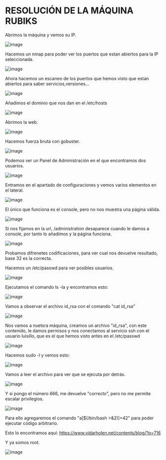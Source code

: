 # RESOLUCIÓN DE LA MÁQUINA RUBIKS

Abrimos la máquina y vemos su IP.

![image](https://github.com/user-attachments/assets/cc8e356f-94e1-4ca6-852d-b18338c486a6)

Hacemos un nmap para poder ver los puertos que estan abiertos para la IP seleccionada.

![image](https://github.com/user-attachments/assets/a15ceefa-29c4-42ae-85b4-38616696c3db)

Ahora hacemos un escaneo de los puertos que hemos visto que estan abiertos para saber servicios,versiones...

![image](https://github.com/user-attachments/assets/af16cee4-8de0-4b88-9656-3316592ee8f0)

Añadimos el dominio que nos dan en el /etc/hosts

![image](https://github.com/user-attachments/assets/e2b33274-511b-4bf2-b87b-833e1c1294dd)

Abrimos la web.

![image](https://github.com/user-attachments/assets/0a6fc5fc-b5f4-4fc1-b90d-a4d2487bc7cd)

Hacemos fuerza bruta con gobuster.

![image](https://github.com/user-attachments/assets/dd010ccc-494f-4ed0-b3c4-7e94b41eca19)

Podemos ver un Panel de Administración en el que encontramos dos usuarios.

![image](https://github.com/user-attachments/assets/7fa5725e-756a-44ab-9a95-dbcb41fee66e)

Entramos en el apartado de configuraciones y vemos varios elementos en el lateral.

![image](https://github.com/user-attachments/assets/7f615def-a4f6-4941-b7be-dcd0e9ae8e7b)

El único que funciona es el console, pero no nos muestra una página válida.

![image](https://github.com/user-attachments/assets/5488bee8-6ee1-4adc-96cc-d174eb0777f3)

Si nos fijamos en la url, /administration desaparece cuando le damos a console, por tanto lo añadimos y la página funciona.

![image](https://github.com/user-attachments/assets/c1bbce2a-b7d3-4343-a5d0-77124dcb8c58)

Probamos difrenetes codificaciones, para ver cual nos devuelve resultado, base 32 es la correcta.

Hacemos un /etc/passwd para ver posibles usuarios.

![image](https://github.com/user-attachments/assets/f6d7bb17-7165-4230-ad5f-bf059fd16474)

Ejecutamos el comando ls -la y encontramos esto: 

![image](https://github.com/user-attachments/assets/ad7a1d1a-23c2-41bb-b9ea-c2ba861d0237)

Vamos a observar el archivo id_rsa con el comando "cat id_rsa"

![image](https://github.com/user-attachments/assets/865f9569-fbc9-4c50-ba15-f20a96e83a16)

Nos vamos a nuetsra máquina, creamos un archivo "id_rsa", con este contenido, le damos permisos y nos conectamos al servicio ssh con el usuario luisillo, que es el que hemos visto antes en el /etc/passwd

![image](https://github.com/user-attachments/assets/ef6baa70-5588-4b94-82a9-06f7198e5f86)

Hacemos sudo -l y vemos esto: 

![image](https://github.com/user-attachments/assets/376be362-4582-46a6-adf6-d21799f00fdc)

Vamos a leer el archivo para ver que se ejecuta por detrás.

![image](https://github.com/user-attachments/assets/a0d5ff5a-0357-4718-a158-818fe133dd40)

Y si pongo el número 666, me devuelve "correcto", pero no me permite escalar privilegios.

![image](https://github.com/user-attachments/assets/28ca4449-6a1f-4a2c-b0b4-f97cecd971f7)

Para ello agregaremos el comando "a[$(/bin/bash >&2)]+42" para poder ejecutar código arbitrario.

Esto lo encontramos aquí: https://www.vidarholen.net/contents/blog/?p=716

Y ya somos root.

![image](https://github.com/user-attachments/assets/915d745d-0cc1-4afe-839e-88cbf6125a7b)




